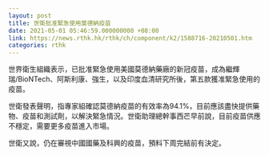 ```yaml
---
layout: post
title: 世衛批准緊急使用莫德納疫苗
date: 2021-05-01 05:46:59.000000000 +08:00
link: https://news.rthk.hk/rthk/ch/component/k2/1588716-20210501.htm
categories: rthk
---
```


世界衛生組織表示，已批准緊急使用美國莫德納藥廠的新冠疫苗，成為繼輝瑞/BioNTech、阿斯利康、強生，以及印度血清研究所後，第五款獲准緊急使用的疫苗。

世衛發表聲明，指專家組確認莫德納疫苗的有效率為94.1%，目前應該盡快提供藥物、疫苗和測試劑，以解決緊急情況。世衛助理總幹事西芒早前說，目前疫苗供應不穩定，需要更多疫苗進入市場。

世衛又說，仍在審視中國國藥及科興的疫苗，預料下周完結前有決定。

